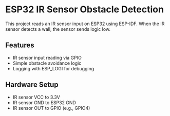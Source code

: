 # ESP32 IR Sensor Obstacle Detection

This project reads an IR sensor input on ESP32 using ESP-IDF. When the IR sensor detects a wall, the sensor sends logic low.

## Features
- IR sensor input reading via GPIO
- Simple obstacle avoidance logic
- Logging with ESP_LOGI for debugging

## Hardware Setup
- IR sensor VCC to 3.3V
- IR sensor GND to ESP32 GND
- IR sensor OUT to GPIO (e.g., GPIO4)
